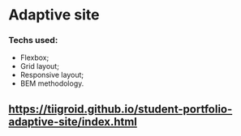 # Adaptive site

### Techs used:
* Flexbox;
* Grid layout;
* Responsive layout;
* BEM methodology.

## https://tiigroid.github.io/student-portfolio-adaptive-site/index.html
